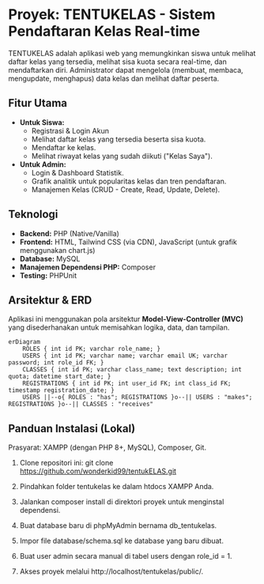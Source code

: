 # Proyek: TENTUKELAS - Sistem Pendaftaran Kelas Real-time

TENTUKELAS adalah aplikasi web yang memungkinkan siswa untuk melihat daftar kelas yang tersedia, melihat sisa kuota secara real-time, dan mendaftarkan diri. Administrator dapat mengelola (membuat, membaca, mengupdate, menghapus) data kelas dan melihat daftar peserta.

## Fitur Utama

- **Untuk Siswa:**
  - Registrasi & Login Akun
  - Melihat daftar kelas yang tersedia beserta sisa kuota.
  - Mendaftar ke kelas.
  - Melihat riwayat kelas yang sudah diikuti ("Kelas Saya").
- **Untuk Admin:**
  - Login & Dashboard Statistik.
  - Grafik analitik untuk popularitas kelas dan tren pendaftaran.
  - Manajemen Kelas (CRUD - Create, Read, Update, Delete).

## Teknologi

- **Backend:** PHP (Native/Vanilla)
- **Frontend:** HTML, Tailwind CSS (via CDN), JavaScript (untuk grafik menggunakan chart.js)
- **Database:** MySQL
- **Manajemen Dependensi PHP:** Composer
- **Testing:** PHPUnit

## Arsitektur & ERD

Aplikasi ini menggunakan pola arsitektur **Model-View-Controller (MVC)** yang disederhanakan untuk memisahkan logika, data, dan tampilan.

```mermaid
erDiagram
    ROLES { int id PK; varchar role_name; }
    USERS { int id PK; varchar name; varchar email UK; varchar password; int role_id FK; }
    CLASSES { int id PK; varchar class_name; text description; int quota; datetime start_date; }
    REGISTRATIONS { int id PK; int user_id FK; int class_id FK; timestamp registration_date; }
    USERS ||--o{ ROLES : "has"; REGISTRATIONS }o--|| USERS : "makes"; REGISTRATIONS }o--|| CLASSES : "receives"
```

## Panduan Instalasi (Lokal)

Prasyarat: XAMPP (dengan PHP 8+, MySQL), Composer, Git.

1. Clone repositori ini: git clone https://github.com/wonderkid99/tentukELAS.git

2. Pindahkan folder tentukelas ke dalam htdocs XAMPP Anda.

3. Jalankan composer install di direktori proyek untuk menginstal dependensi.

4. Buat database baru di phpMyAdmin bernama db_tentukelas.

5. Impor file database/schema.sql ke database yang baru dibuat.

6. Buat user admin secara manual di tabel users dengan role_id = 1.

7. Akses proyek melalui http://localhost/tentukelas/public/.
